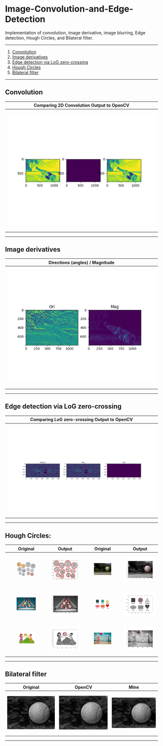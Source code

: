 # Image-Convolution-and-Edge-Detection
Implementation of convolution, image derivative, image blurring, Edge detection, Hough Circles, and Bilateral filter.

-----

1. [ Convolution ](#convolution)
2. [ Image derivatives ](#image-derivatives)
3. [ Edge detection via LoG zero-crossing ](#edge-detection-via-log-zero-crossing)
4. [ Hough Circles ](#hough-circles)
5. [ Bilateral filter ](#bilateral-filter)

-----

<h2>Convolution</h2>

<div align="center">

| Comparing 2D Convolution Output to OpenCV |
| ------------- |
| <p align="center"><img src="https://github.com/AlmogJakov/Image-Convolution-and-Edge-Detection/blob/main/demo/conv2d.png"/></p>  |
  
 </div>

-----

<h2>Image derivatives</h2>

<div align="center">
  
| Directions (angles) / Magnitude |
| ------------- |
| <p align="center"><img src="https://github.com/AlmogJakov/Image-Convolution-and-Edge-Detection/blob/main/demo/ori_mag.png"/></p>  |
  
</div>

-----

<h2>Edge detection via LoG zero-crossing</h2>

<div align="center">
  
| Comparing LoG zero-crossing Output to OpenCV |
| ------------- |
| <p align="center"><img src="https://github.com/AlmogJakov/Image-Convolution-and-Edge-Detection/blob/main/demo/edgesLOG.png"/></p>  |
  
</div>

-----

<h2>Hough Circles:</h2>

| Original | Output | Original | Output |
| ------------- | ------------- | ------------- | ------------- |
| <p align="center"><img src="https://github.com/AlmogJakov/Image-Convolution-and-Edge-Detection/blob/main/input/coins.jpg" width=50%/></p>  | <p align="center"><img src="https://github.com/AlmogJakov/Image-Convolution-and-Edge-Detection/blob/main/demo/coins.png"/></p>  | <p align="center"><img src="https://github.com/AlmogJakov/Image-Convolution-and-Edge-Detection/blob/main/input/tenis.jpg" width=50%/></p>  | <p align="center"><img src="https://github.com/AlmogJakov/Image-Convolution-and-Edge-Detection/blob/main/demo/tenis.png"/></p>  |
| <p align="center"><img src="https://github.com/AlmogJakov/Image-Convolution-and-Edge-Detection/blob/main/input/pool_balls.jpg" width=50%/></p>  | <p align="center"><img src="https://github.com/AlmogJakov/Image-Convolution-and-Edge-Detection/blob/main/demo/pool_balls.png"/></p>  | <p align="center"><img src="https://github.com/AlmogJakov/Image-Convolution-and-Edge-Detection/blob/main/input/shapes.jpg" width=50%/></p>  | <p align="center"><img src="https://github.com/AlmogJakov/Image-Convolution-and-Edge-Detection/blob/main/demo/shapes.png"/></p>  |
| <p align="center"><img src="https://github.com/AlmogJakov/Image-Convolution-and-Edge-Detection/blob/main/input/ball.jpg" width=50%/></p>  | <p align="center"><img src="https://github.com/AlmogJakov/Image-Convolution-and-Edge-Detection/blob/main/demo/ball.png"/></p>  | <p align="center"><img src="https://github.com/AlmogJakov/Image-Convolution-and-Edge-Detection/blob/main/input/beach_ball.jpg" width=50%/></p> | <p align="center"><img src="https://github.com/AlmogJakov/Image-Convolution-and-Edge-Detection/blob/main/demo/beach_ball.png"/></p>  |

-----

<h2>Bilateral filter</h2>

<div align="center">
  
| Original | OpenCV | Mine |
| ------------- | ------------- | ------------- |
| <p align="center"><img src="https://github.com/AlmogJakov/Image-Convolution-and-Edge-Detection/blob/main/demo/bilateral_original.jpg"/></p>  | <p align="center"><img src="https://github.com/AlmogJakov/Image-Convolution-and-Edge-Detection/blob/main/demo/bilateral_opencv.jpg"/></p>  | <p align="center"><img src="https://github.com/AlmogJakov/Image-Convolution-and-Edge-Detection/blob/main/demo/bilateral_mine.jpg"/></p>  |
  
</div>

-----
